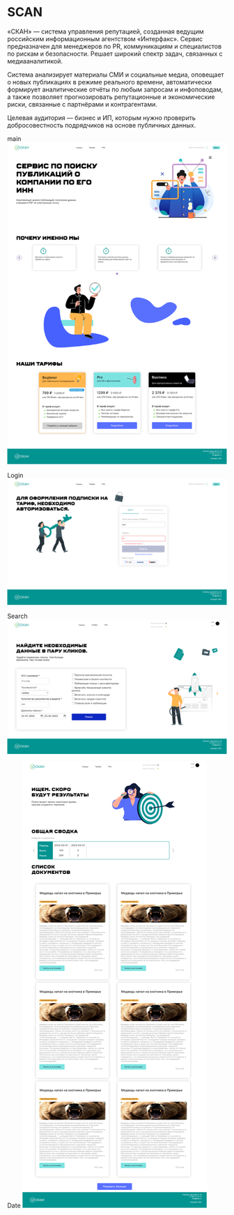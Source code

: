 # SCAN

«СКАН» — система управления репутацией, созданная ведущим российским информационным агентством «Интерфакс». Сервис предназначен для менеджеров по PR, коммуникациям и специалистов по рискам и безопасности. Решает широкий спектр задач, связанных с медиааналитикой.

Система анализирует материалы СМИ и социальные медиа, оповещает о новых публикациях в режиме реального времени, автоматически формирует аналитические отчёты по любым запросам и инфоповодам, а также позволяет прогнозировать репутационные и экономические риски, связанные с партнёрами и контрагентами.

Целевая аудитория — бизнес и ИП, которым нужно проверить добросовестность подрядчиков на основе публичных данных.

main
![plot](./pic/localhost_3000_%20(2).png)

Login
![plot](./pic/localhost_3000_%20(3).png)

Search
![plot](./pic/localhost_3000_search_scan.png)

Date
![plot](./pic/localhost_3000_search.png)